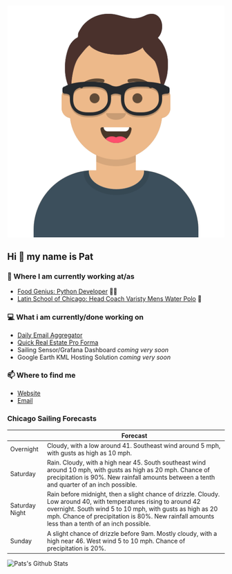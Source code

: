 [![Social banner for p-j-falconer](https://raw.githubusercontent.com/P-J-FALCONER/P-J-FALCONER/master/assets/avataaars.svg)](https://patfalconer.com/)
## Hi :wave: my name is Pat

### 💼 Where I am currently working at/as
- [Food Genius: Python Developer](https://getfoodgenius.com/) 🍔🐍
- [Latin School of Chicago: Head Coach Varisty Mens Water Polo](https://www.latinschool.org/) 🤽


### 💻 What i am currently/done working on
 - [Daily Email Aggregator](https://github.com/P-J-FALCONER/dott_daily_mail)
 - [Quick Real Estate Pro Forma](https://github.com/P-J-FALCONER/henry)
 - Sailing Sensor/Grafana Dashboard *coming very soon*
 - Google Earth KML Hosting Solution *coming very soon*

### 📫 Where to find me
 - [Website](https://patfalconer.com/)
 - [Email](mailto:patrick.j.falconer@gmail.com)


### Chicago Sailing Forecasts
|   | Forecast  |
|---|---|
| Overnight | Cloudy, with a low around 41. Southeast wind around 5 mph, with gusts as high as 10 mph. |
| Saturday | Rain. Cloudy, with a high near 45. South southeast wind around 10 mph, with gusts as high as 20 mph. Chance of precipitation is 90%. New rainfall amounts between a tenth and quarter of an inch possible. |
| Saturday Night | Rain before midnight, then a slight chance of drizzle. Cloudy. Low around 40, with temperatures rising to around 42 overnight. South wind 5 to 10 mph, with gusts as high as 20 mph. Chance of precipitation is 80%. New rainfall amounts less than a tenth of an inch possible. |
| Sunday | A slight chance of drizzle before 9am. Mostly cloudy, with a high near 46. West wind 5 to 10 mph. Chance of precipitation is 20%. |

![Pats's Github Stats](https://github-readme-stats.vercel.app/api?username=p-j-falconer&show_icons=true&theme=radical)
